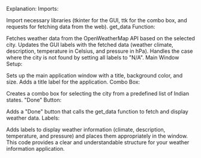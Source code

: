 Explanation:
Imports:

Import necessary libraries (tkinter for the GUI, ttk for the combo box, and requests for fetching data from the web).
get_data Function:

Fetches weather data from the OpenWeatherMap API based on the selected city.
Updates the GUI labels with the fetched data (weather climate, description, temperature in Celsius, and pressure in hPa).
Handles the case where the city is not found by setting all labels to "N/A".
Main Window Setup:

Sets up the main application window with a title, background color, and size.
Adds a title label for the application.
Combo Box:

Creates a combo box for selecting the city from a predefined list of Indian states.
"Done" Button:

Adds a "Done" button that calls the get_data function to fetch and display weather data.
Labels:

Adds labels to display weather information (climate, description, temperature, and pressure) and places them appropriately in the window.
This code provides a clear and understandable structure for your weather information application.
